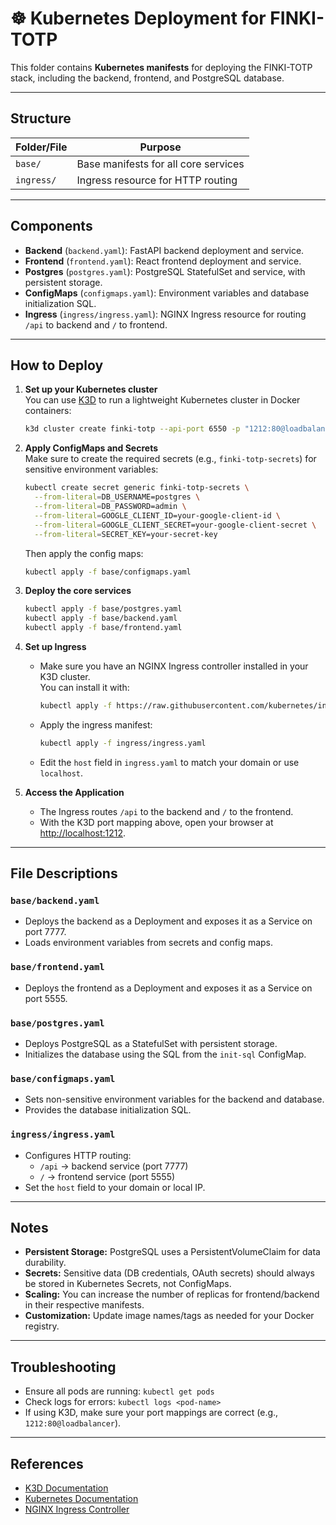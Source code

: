 # ☸️ Kubernetes Deployment for FINKI-TOTP

This folder contains **Kubernetes manifests** for deploying the FINKI-TOTP stack, including the backend, frontend, and PostgreSQL database.

---

## Structure

| Folder/File      | Purpose                              |
| ---------------- | ------------------------------------ |
| `base/`          | Base manifests for all core services  |
| `ingress/`       | Ingress resource for HTTP routing     |

---

## Components

- **Backend** (`backend.yaml`): FastAPI backend deployment and service.
- **Frontend** (`frontend.yaml`): React frontend deployment and service.
- **Postgres** (`postgres.yaml`): PostgreSQL StatefulSet and service, with persistent storage.
- **ConfigMaps** (`configmaps.yaml`): Environment variables and database initialization SQL.
- **Ingress** (`ingress/ingress.yaml`): NGINX Ingress resource for routing `/api` to backend and `/` to frontend.

---

## How to Deploy

1. **Set up your Kubernetes cluster**  
   You can use [K3D](https://k3d.io/) to run a lightweight Kubernetes cluster in Docker containers:
   ```sh
   k3d cluster create finki-totp --api-port 6550 -p "1212:80@loadbalancer"
   ```

2. **Apply ConfigMaps and Secrets**  
   Make sure to create the required secrets (e.g., `finki-totp-secrets`) for sensitive environment variables:
   ```sh
   kubectl create secret generic finki-totp-secrets \
     --from-literal=DB_USERNAME=postgres \
     --from-literal=DB_PASSWORD=admin \
     --from-literal=GOOGLE_CLIENT_ID=your-google-client-id \
     --from-literal=GOOGLE_CLIENT_SECRET=your-google-client-secret \
     --from-literal=SECRET_KEY=your-secret-key
   ```
   Then apply the config maps:
   ```sh
   kubectl apply -f base/configmaps.yaml
   ```

3. **Deploy the core services**
   ```sh
   kubectl apply -f base/postgres.yaml
   kubectl apply -f base/backend.yaml
   kubectl apply -f base/frontend.yaml
   ```

4. **Set up Ingress**
   - Make sure you have an NGINX Ingress controller installed in your K3D cluster.  
     You can install it with:
     ```sh
     kubectl apply -f https://raw.githubusercontent.com/kubernetes/ingress-nginx/controller-v1.10.1/deploy/static/provider/kind/deploy.yaml
     ```
   - Apply the ingress manifest:
     ```sh
     kubectl apply -f ingress/ingress.yaml
     ```
   - Edit the `host` field in `ingress.yaml` to match your domain or use `localhost`.

5. **Access the Application**
   - The Ingress routes `/api` to the backend and `/` to the frontend.
   - With the K3D port mapping above, open your browser at [http://localhost:1212](http://localhost:1212).

---

## File Descriptions

### `base/backend.yaml`
- Deploys the backend as a Deployment and exposes it as a Service on port 7777.
- Loads environment variables from secrets and config maps.

### `base/frontend.yaml`
- Deploys the frontend as a Deployment and exposes it as a Service on port 5555.

### `base/postgres.yaml`
- Deploys PostgreSQL as a StatefulSet with persistent storage.
- Initializes the database using the SQL from the `init-sql` ConfigMap.

### `base/configmaps.yaml`
- Sets non-sensitive environment variables for the backend and database.
- Provides the database initialization SQL.

### `ingress/ingress.yaml`
- Configures HTTP routing:
  - `/api` → backend service (port 7777)
  - `/`    → frontend service (port 5555)
- Set the `host` field to your domain or local IP.

---

## Notes

- **Persistent Storage:** PostgreSQL uses a PersistentVolumeClaim for data durability.
- **Secrets:** Sensitive data (DB credentials, OAuth secrets) should always be stored in Kubernetes Secrets, not ConfigMaps.
- **Scaling:** You can increase the number of replicas for frontend/backend in their respective manifests.
- **Customization:** Update image names/tags as needed for your Docker registry.

---

## Troubleshooting

- Ensure all pods are running: `kubectl get pods`
- Check logs for errors: `kubectl logs <pod-name>`
- If using K3D, make sure your port mappings are correct (e.g., `1212:80@loadbalancer`).

---

## References

- [K3D Documentation](https://k3d.io/)
- [Kubernetes Documentation](https://kubernetes.io/docs/home/)
- [NGINX Ingress Controller](https://kubernetes.github.io/ingress-nginx/)